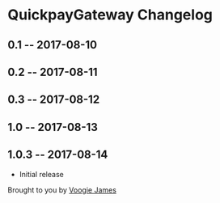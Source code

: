 # QuickpayGateway Changelog

## 0.1 -- 2017-08-10
## 0.2 -- 2017-08-11
## 0.3 -- 2017-08-12
## 1.0 -- 2017-08-13
## 1.0.3 -- 2017-08-14

* Initial release

Brought to you by [Voogie James](https://github.com/voogieJames)
